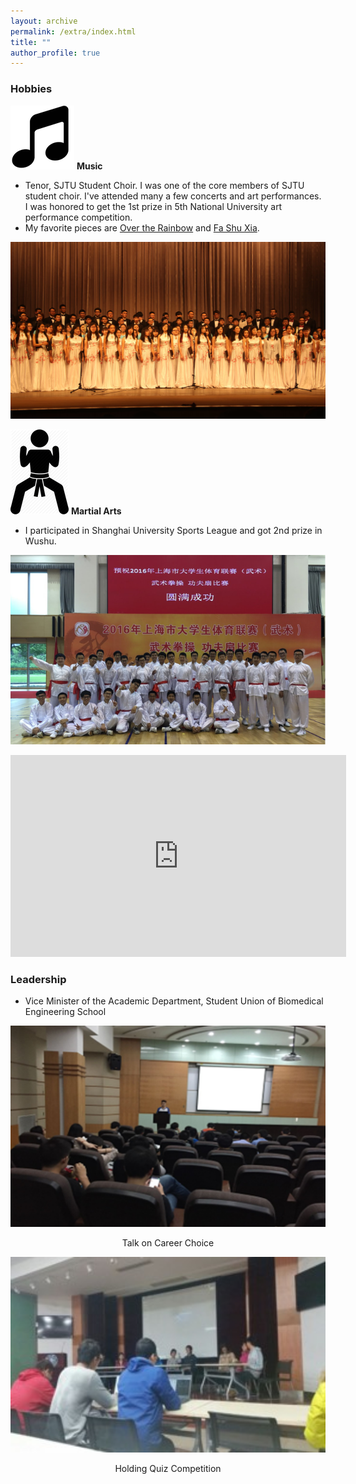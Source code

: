 ```yaml
---
layout: archive
permalink: /extra/index.html
title: ""
author_profile: true
---
```



### Hobbies

<a><img src="/images/music_1.png" alt="Picture" style="width:auto;max-width:50%" /></a> **Music**


- Tenor, SJTU Student Choir. I was one of the core members of SJTU student choir. I've attended many a few concerts and art performances. I was honored to get the 1st prize in 5th National University art performance competition.
- My favorite pieces are [Over the Rainbow](/files/02_over_the_rainbow.mp3) and [Fa Shu Xia](/files/15_花树下.mp3).

<p align="center">
  <img src="https://raw.githubusercontent.com/LockyChao/lockychao.github.io/master/images/choir_1.jpg?raw=true" alt="Sorry, the file was not found (,#ﾟДﾟ)  " style="width: 700px;"/> 
</p>

<a><img src="/images/wushu_1.png" alt="Picture" style="width:auto;max-width:50%" /></a> **Martial Arts**

- I participated in Shanghai University Sports League and got 2nd prize in Wushu.

<p align="center">
  <img src="https://raw.githubusercontent.com/LockyChao/lockychao.github.io/master/images/wushu_2.png?raw=true" alt="Sorry, the file was not found (,#ﾟДﾟ)  " style="width: 700px;"/> 
</p>

<iframe width="537" height="323" src="https://www.youtube.com/embed/V5UDale47Wc" frameborder="0" allow="accelerometer; autoplay; encrypted-media; gyroscope; picture-in-picture" allowfullscreen></iframe>

### Leadership
- Vice Minister of the Academic Department, Student Union of Biomedical Engineering
School
<p align="center">
  <img src="https://raw.githubusercontent.com/LockyChao/lockychao.github.io/master/images/leadership_1.png?raw=true" alt="Sorry, the file was not found (,#ﾟДﾟ)  " style="width: 700px;"/> 
</p>
<p align="center">Talk on Career Choice</p>
<p align="center">
  <img src="https://raw.githubusercontent.com/LockyChao/lockychao.github.io/master/images/leadership_2.jpg?raw=true" alt="Sorry, the file was not found (,#ﾟДﾟ)  " style="width: 700px;"/> 
</p>
<p align="center">Holding Quiz Competition </p>


